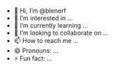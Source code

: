 - 👋 Hi, I’m @blenerf
- 👀 I’m interested in ...
- 🌱 I’m currently learning ...
- 💞️ I’m looking to collaborate on ...
- 📫 How to reach me ...
- 😄 Pronouns: ...
- ⚡ Fun fact: ...

<!---
blenerf/blenerf is a ✨ special ✨ repository because its `README.md` (this file) appears on your GitHub profile.
You can click the Preview link to take a look at your changes.
--->
